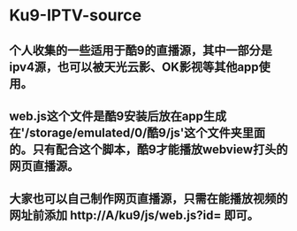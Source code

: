 # Ku9-IPTV-source
## 个人收集的一些适用于酷9的直播源，其中一部分是ipv4源，也可以被天光云影、OK影视等其他app使用。
##  web.js这个文件是酷9安装后放在app生成在'/storage/emulated/0/酷9/js'这个文件夹里面的。只有配合这个脚本，酷9才能播放webview打头的网页直播源。
##  大家也可以自己制作网页直播源，只需在能播放视频的网址前添加  http://A/ku9/js/web.js?id= 即可。
